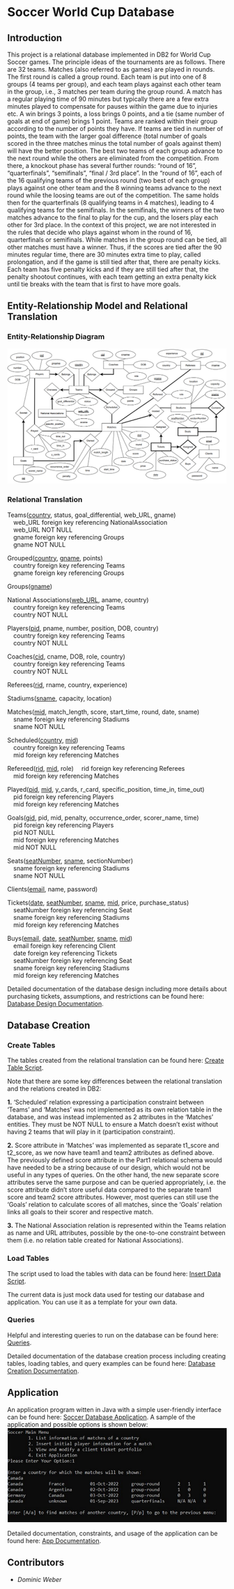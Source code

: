 # Soccer World Cup Database

## Introduction
This project is a relational database implemented in DB2 for World Cup Soccer games. The principle ideas of the tournaments are as follows. There are 32 teams. Matches (also referred to as games)
are played in rounds. The first round is called a group round. Each team is put into one of 8 groups (4 teams per
group), and each team plays against each other team in the group, i.e., 3 matches per team during the group round.
A match has a regular playing time of 90 minutes but typically there are a few extra minutes played to compensate
for pauses within the game due to injuries etc. A win brings 3 points, a loss brings 0 points, and a tie (same
number of goals at end of game) brings 1 point. Teams are ranked within their group according to the number
of points they have. If teams are tied in number of points, the team with the larger goal difference (total number
of goals scored in the three matches minus the total number of goals against them) will have the better position.
The best two teams of each group advance to the next round while the others are eliminated from the competition.
From there, a knockout phase has several further rounds: “round of 16”, “quarterfinals”, “semifinals”, “final / 3rd
place”. In the “round of 16”, each of the 16 qualifying teams of the previous round (two best of each group) plays
against one other team and the 8 winning teams advance to the next round while the loosing teams are out of the
competition. The same holds then for the quarterfinals (8 qualifying teams in 4 matches), leading to 4 qualifying
teams for the semifinals. In the semifinals, the winners of the two matches advance to the final to play for the
cup, and the losers play each other for 3rd place. In the context of this project, we are not interested in the rules
that decide who plays against whom in the round of 16, quarterfinals or semifinals. While matches in the group
round can be tied, all other matches must have a winner. Thus, if the scores are tied after the 90 minutes regular
time, there are 30 minutes extra time to play, called prolongation, and if the game is still tied after that, there
are penalty kicks. Each team has five penalty kicks and if they are still tied after that, the penalty shootout continues, with each team getting an extra penalty kick until tie breaks with the team that is first to have more goals.

## Entity-Relationship Model and Relational Translation
### Entity-Relationship Diagram
![ER](https://github.com/jsun51/Soccer-World-Cup-Database/blob/main/Images/ER.png)

### Relational Translation
Teams(<ins>country</ins>, status, goal_differential, web_URL, gname)  
  &emsp;web_URL foreign key referencing NationalAssociation  
  &emsp;web_URL NOT NULL  
  &emsp;gname foreign key referencing Groups  
  &emsp;gname NOT NULL  
  
Grouped(<ins>country</ins>, <ins>gname</ins>, points)  
  &emsp;country foreign key referencing Teams  
  &emsp;gname foreign key referencing Groups  

Groups(<ins>gname</ins>)
  
National Associations(<ins>web_URL</ins>, aname, country)  
  &emsp;country foreign key referencing Teams  
  &emsp;country NOT NULL  
  
Players(<ins>pid</ins>, pname, number, position, DOB, country)  
  &emsp;country foreign key referencing Teams  
  &emsp;country NOT NULL  
  
Coaches(<ins>cid</ins>, cname, DOB, role, country)  
  &emsp;country foreign key referencing Teams  
  &emsp;country NOT NULL  

Referees(<ins>rid</ins>, rname, country, experience)  

Stadiums(<ins>sname</ins>, capacity, location)  

Matches(<ins>mid</ins>, match_length, score, start_time, round, date, sname)  
  &emsp;sname foreign key referencing Stadiums  
  &emsp;sname NOT NULL  

Scheduled(<ins>country</ins>, <ins>mid</ins>)  
  &emsp;country foreign key referencing Teams   
  &emsp;mid foreign key referencing Matches  

Refereed(<ins>rid</ins>, <ins>mid</ins>, role)
  &emsp;rid foreign key referencing Referees  
  &emsp;mid foreign key referencing Matches  

Played(<ins>pid</ins>, <ins>mid</ins>, y_cards, r_card, specific_position, time_in, time_out)  
  &emsp;pid foreign key referencing Players  
  &emsp;mid foreign key referencing Matches  

Goals(<ins>gid</ins>, pid, mid, penalty, occurrence_order, scorer_name, time)  
  &emsp;pid foreign key referencing Players  
  &emsp;pid NOT NULL  
  &emsp;mid foreign key referencing Matches  
  &emsp;mid NOT NULL  

Seats(<ins>seatNumber</ins>, <ins>sname</ins>, sectionNumber)  
  &emsp;sname foreign key referencing Stadiums  
  &emsp;sname NOT NULL  

Clients(<ins>email</ins>, name, password)  

Tickets(<ins>date</ins>, <ins>seatNumber</ins>, <ins>sname</ins>, <ins>mid</ins>, price, purchase_status)  
  &emsp;seatNumber foreign key referencing Seat  
  &emsp;sname foreign key referencing Stadiums  
  &emsp;mid foreign key referencing Matches  

Buys(<ins>email</ins>, <ins>date</ins>, <ins>seatNumber</ins>, <ins>sname</ins>, <ins>mid</ins>)  
  &emsp;email foreign key referencing Client  
  &emsp;date foreign key referencing Tickets  
  &emsp;seatNumber foreign key referencing Seat  
  &emsp;sname foreign key referencing Stadiums  
  &emsp;mid foreign key referencing Matches  

Detailed documentation of the database design including more details about purchasing tickets, assumptions, and restrictions can be found here: [Database Design Documentation](Data_Model/Documentation/database_design.pdf).

## Database Creation 

### Create Tables
The tables created from the relational translation can be found here: [Create Table Script](SQL/create_table.sql).

Note that there are some key differences between the relational translation and the relations created in DB2:
  
**1.** ‘Scheduled’ relation expressing a participation constraint between ‘Teams’ and ‘Matches’ was
not implemented as its own relation table in the database, and was instead implemented as 2
attributes in the ‘Matches’ entities. They must be NOT NULL to ensure a Match doesn’t exist
without having 2 teams that will play in it (participation constraint).  

**2.** Score attribute in ‘Matches’ was implemented as separate t1_score and t2_score, as we now
have team1 and team2 attributes as defined above. The previously defined score attribute in the
Part1 relational schema would have needed to be a string because of our design, which would
not be useful in any types of queries. On the other hand, the new separate score attributes serve
the same purpose and can be queried appropriately, i.e. the score attribute didn’t store useful
data compared to the separate team1 score and team2 score attributes. However, most queries
can still use the ‘Goals’ relation to calculate scores of all matches, since the ‘Goals’ relation links
all goals to their scorer and respective match.

**3.** The National Association relation is represented within the Teams relation as name and URL
attributes, possible by the one-to-one constraint between them (i.e. no relation table created for
National Associations).

### Load Tables
The script used to load the tables with data can be found here: [Insert Data Script](SQL/load_data.sql).

The current data is just mock data used for testing our database and application. You can use it as a template for your own data.

### Queries
Helpful and interesting queries to run on the database can be found here: [Queries](SQL/queries.sql).

Detailed documentation of the database creation process including creating tables, loading tables, and query examples can be found here: [Database Creation Documentation](Data_Model/Documentation/database_creation.pdf).

## Application
An application program witten in Java with a simple user-friendly interface can be found here: [Soccer Database Application](Application/Soccer.java). A sample of the application and possible options is shown below:   
![App](https://github.com/jsun51/Soccer-World-Cup-Database/blob/main/Images/app_example.png)

Detailed documentation, constraints, and usage of the application can be found here: [App Documentation](Data_Model/Documentation/application.pdf).
## Contributors
 * *Dominic Weber*

